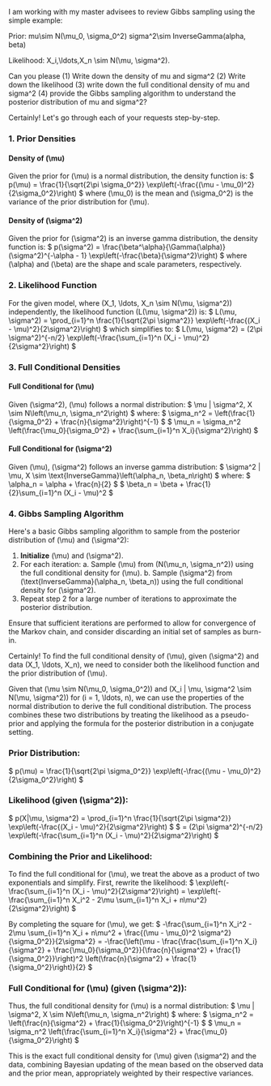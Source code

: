 


I am working with my master advisees to review Gibbs sampling using the simple example:

Prior:
mu\sim N(\mu_0, \sigma_0^2)
sigma^2\sim InverseGamma(alpha, beta)

Likelihood:
X_i,\ldots,X_n \sim N(\mu, \sigma^2).

Can you please 
(1) Write down the density of mu and sigma^2
(2) Write down the likelihood
(3) write down the full conditional density of mu and sigma^2
(4) provide the Gibbs sampling algorithm to understand the posterior distribution of mu and sigma^2?


Certainly! Let's go through each of your requests step-by-step.

### 1. Prior Densities

#### Density of \(\mu\)
Given the prior for \(\mu\) is a normal distribution, the density function is:
$
p(\mu) = \frac{1}{\sqrt{2\pi \sigma_0^2}} \exp\left(-\frac{(\mu - \mu_0)^2}{2\sigma_0^2}\right)
$
where \(\mu_0\) is the mean and \(\sigma_0^2\) is the variance of the prior distribution for \(\mu\).

#### Density of \(\sigma^2\)
Given the prior for \(\sigma^2\) is an inverse gamma distribution, the density function is:
$
p(\sigma^2) = \frac{\beta^\alpha}{\Gamma(\alpha)} (\sigma^2)^{-\alpha - 1} \exp\left(-\frac{\beta}{\sigma^2}\right)
$
where \(\alpha\) and \(\beta\) are the shape and scale parameters, respectively.

### 2. Likelihood Function

For the given model, where \(X_1, \ldots, X_n \sim N(\mu, \sigma^2)\) independently, the likelihood function \(L(\mu, \sigma^2)\) is:
$
L(\mu, \sigma^2) = \prod_{i=1}^n \frac{1}{\sqrt{2\pi \sigma^2}} \exp\left(-\frac{(X_i - \mu)^2}{2\sigma^2}\right)
$
which simplifies to:
$
L(\mu, \sigma^2) = (2\pi \sigma^2)^{-n/2} \exp\left(-\frac{\sum_{i=1}^n (X_i - \mu)^2}{2\sigma^2}\right)
$

### 3. Full Conditional Densities

#### Full Conditional for \(\mu\)
Given \(\sigma^2\), \(\mu\) follows a normal distribution:
$
\mu | \sigma^2, X \sim N\left(\mu_n, \sigma_n^2\right)
$
where:
$
\sigma_n^2 = \left(\frac{1}{\sigma_0^2} + \frac{n}{\sigma^2}\right)^{-1}
$
$
\mu_n = \sigma_n^2 \left(\frac{\mu_0}{\sigma_0^2} + \frac{\sum_{i=1}^n X_i}{\sigma^2}\right)
$

#### Full Conditional for \(\sigma^2\)
Given \(\mu\), \(\sigma^2\) follows an inverse gamma distribution:
$
\sigma^2 | \mu, X \sim \text{InverseGamma}\left(\alpha_n, \beta_n\right)
$
where:
$
\alpha_n = \alpha + \frac{n}{2}
$
$
\beta_n = \beta + \frac{1}{2}\sum_{i=1}^n (X_i - \mu)^2
$

### 4. Gibbs Sampling Algorithm

Here's a basic Gibbs sampling algorithm to sample from the posterior distribution of \(\mu\) and \(\sigma^2\):

1. **Initialize** \(\mu\) and \(\sigma^2\).
2. For each iteration:
   a. Sample \(\mu\) from \(N(\mu_n, \sigma_n^2)\) using the full conditional density for \(\mu\).
   b. Sample \(\sigma^2\) from \(\text{InverseGamma}(\alpha_n, \beta_n)\) using the full conditional density for \(\sigma^2\).
3. Repeat step 2 for a large number of iterations to approximate the posterior distribution.

Ensure that sufficient iterations are performed to allow for convergence of the Markov chain, and consider discarding an initial set of samples as burn-in.



Certainly! To find the full conditional density of \(\mu\), given \(\sigma^2\) and data \(X_1, \ldots, X_n\), we need to consider both the likelihood function and the prior distribution of \(\mu\).

Given that \(\mu \sim N(\mu_0, \sigma_0^2)\) and \(X_i | \mu, \sigma^2 \sim N(\mu, \sigma^2)\) for \(i = 1, \ldots, n\), we can use the properties of the normal distribution to derive the full conditional distribution. The process combines these two distributions by treating the likelihood as a pseudo-prior and applying the formula for the posterior distribution in a conjugate setting.

### Prior Distribution:
$
p(\mu) = \frac{1}{\sqrt{2\pi \sigma_0^2}} \exp\left(-\frac{(\mu - \mu_0)^2}{2\sigma_0^2}\right)
$

### Likelihood (given \(\sigma^2\)):
$
p(X|\mu, \sigma^2) = \prod_{i=1}^n \frac{1}{\sqrt{2\pi \sigma^2}} \exp\left(-\frac{(X_i - \mu)^2}{2\sigma^2}\right)
$
$
= (2\pi \sigma^2)^{-n/2} \exp\left(-\frac{\sum_{i=1}^n (X_i - \mu)^2}{2\sigma^2}\right)
$

### Combining the Prior and Likelihood:

To find the full conditional for \(\mu\), we treat the above as a product of two exponentials and simplify. First, rewrite the likelihood:
$
\exp\left(-\frac{\sum_{i=1}^n (X_i - \mu)^2}{2\sigma^2}\right) = \exp\left(-\frac{\sum_{i=1}^n X_i^2 - 2\mu \sum_{i=1}^n X_i + n\mu^2}{2\sigma^2}\right)
$

By completing the square for \(\mu\), we get:
$
-\frac{\sum_{i=1}^n X_i^2 - 2\mu \sum_{i=1}^n X_i + n\mu^2 + \frac{(\mu - \mu_0)^2 \sigma^2}{\sigma_0^2}}{2\sigma^2} = -\frac{\left(\mu - \frac{\frac{\sum_{i=1}^n X_i}{\sigma^2} + \frac{\mu_0}{\sigma_0^2}}{\frac{n}{\sigma^2} + \frac{1}{\sigma_0^2}}\right)^2 \left(\frac{n}{\sigma^2} + \frac{1}{\sigma_0^2}\right)}{2}
$

### Full Conditional for \(\mu\) (given \(\sigma^2\)):
Thus, the full conditional density for \(\mu\) is a normal distribution:
$
\mu | \sigma^2, X \sim N\left(\mu_n, \sigma_n^2\right)
$
where:
$
\sigma_n^2 = \left(\frac{n}{\sigma^2} + \frac{1}{\sigma_0^2}\right)^{-1}
$
$
\mu_n = \sigma_n^2 \left(\frac{\sum_{i=1}^n X_i}{\sigma^2} + \frac{\mu_0}{\sigma_0^2}\right)
$

This is the exact full conditional density for \(\mu\) given \(\sigma^2\) and the data, combining Bayesian updating of the mean based on the observed data and the prior mean, appropriately weighted by their respective variances.




